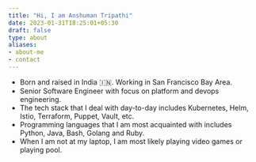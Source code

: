 ```yaml
---
title: "Hi, I am Anshuman Tripathi"
date: 2023-01-31T18:25:01+05:30
draft: false
type: about
aliases:
- about-me
- contact
---
```


* Born and raised in India 🇮🇳. Working in San Francisco Bay Area. 
* Senior Software Engineer with focus on platform and devops engineering.
* The tech stack that I deal with day-to-day includes Kubernetes, Helm, Istio, Terraform, Puppet, Vault, etc.
* Programming languages that I am most acquainted with includes Python, Java, Bash, Golang and Ruby. 
* When I am not at my laptop, I am most likely playing video games or playing pool.
